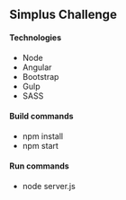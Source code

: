 ## Simplus Challenge

#### Technologies
 - Node
 - Angular
 - Bootstrap
 - Gulp
 - SASS

#### Build commands
 - npm install
 - npm start

#### Run commands
 - node server.js